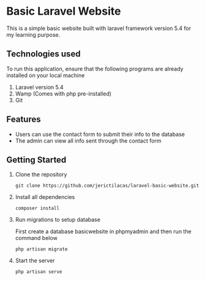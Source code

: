 # Basic Laravel Website

This is a simple basic website built with laravel framework version 5.4 for my learning purpose.

## Technologies used

To run this application, ensure that the following programs are already installed on your local machine

1.  Laravel version 5.4
2.  Wamp (Comes with php pre-installed)
3.  Git

## Features

* Users can use the contact form to submit their info to the database
* The admin can view all info sent through the contact form

## Getting Started

1.  Clone the repository

    `git clone https://github.com/jerictilacas/laravel-basic-website.git`

2.  Install all dependencies

    `composer install`

3.  Run migrations to setup database

    First create a database basicwebsite in phpmyadmin and then run the command below

    `php artisan migrate`

4.  Start the server

    `php artisan serve`
